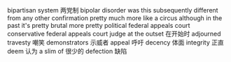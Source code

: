 bipartisan system  两党制
bipolar disorder 
was this subsequently different  from any other confirmation pretty much more like a circus although in the past it's pretty brutal more pretty political 
federal appeals court
conservative federal appeals court judge 
at the outset 在开始时
adjourned 
travesty 嘲笑
demonstrators 示威者
appeal 呼吁
decency 体面
integrity 正直
deem 认为
a slim of 很少的
defection 缺陷